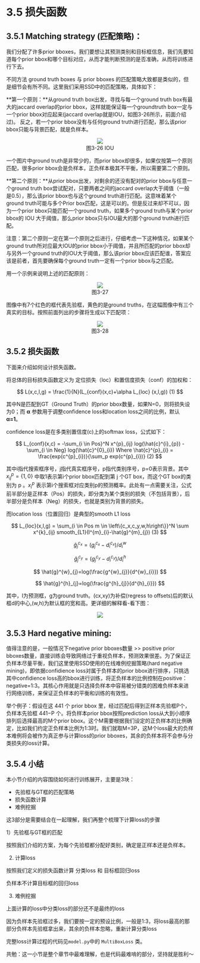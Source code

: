 # 3.5 损失函数

## 3.5.1 Matching strategy (匹配策略)：

我们分配了许多prior bboxes，我们要想让其预测类别和目标框信息，我们先要知道每个prior bbox和哪个目标对应，从而才能判断预测的是否准确，从而将训练进行下去。

不同方法 ground truth boxes 与 prior bboxes 的匹配策略大致都是类似的，但是细节会有所不同。这里我们采用SSD中的匹配策略，具体如下：

**第一个原则：**从ground truth box出发，寻找与每一个ground truth box有最大的jaccard overlap的prior bbox，这样就能保证每一个groundtruth box一定与一个prior bbox对应起来(jaccard overlap就是IOU，如图3-26所示，前面介绍过)。 反之，若一个prior bbox没有与任何ground truth进行匹配，那么该prior bbox只能与背景匹配，就是负样本。

<div align=center>
<img src="https://raw.githubusercontent.com/datawhalechina/dive-into-cv-pytorch/master/markdown_imgs/chapter03/3-26.png">
</div>
<center>图3-26 IOU</center>

一个图片中ground truth是非常少的，而prior bbox却很多，如果仅按第一个原则匹配，很多prior bbox会是负样本，正负样本极其不平衡，所以需要第二个原则。

**第二个原则：**从prior bbox出发，对剩余的还没有配对的prior bbox与任意一个ground truth box尝试配对，只要两者之间的jaccard overlap大于阈值（一般是0.5），那么该prior bbox也与这个ground truth进行匹配。这意味着某个ground truth可能与多个Prior box匹配，这是可以的。但是反过来却不可以，因为一个prior bbox只能匹配一个ground truth，如果多个ground truth与某个prior bbox的 IOU 大于阈值，那么prior bbox只与IOU最大的那个ground truth进行匹配。

注意：第二个原则一定在第一个原则之后进行，仔细考虑一下这种情况，如果某个ground truth所对应最大IOU的prior bbox小于阈值，并且所匹配的prior bbox却与另外一个ground truth的IOU大于阈值，那么该prior bbox应该匹配谁，答案应该是前者，首先要确保每个ground truth一定有一个prior bbox与之匹配。

用一个示例来说明上述的匹配原则：

<div align=center>
<img src="https://raw.githubusercontent.com/datawhalechina/dive-into-cv-pytorch/master/markdown_imgs/chapter03/3-27.png">
</div>
<center>图3-27</center>

图像中有7个红色的框代表先验框，黄色的是ground truths，在这幅图像中有三个真实的目标。按照前面列出的步骤将生成以下匹配项：

<div align=center>
<img src="https://raw.githubusercontent.com/datawhalechina/dive-into-cv-pytorch/master/markdown_imgs/chapter03/3-28.png">
</div>
<center>图3-28</center>


## 3.5.2 损失函数

下面来介绍如何设计损失函数。

将总体的目标损失函数定义为 定位损失（loc）和置信度损失（conf）的加权和：

$$
L(x,c,l,g) = \frac{1}{N}(L_{conf}(x,c)+\alpha L_{loc} (x,l,g)) (1)
$$

其中N是匹配到GT（Ground Truth）的prior bbox数量，如果N=0，则将损失设为0；而 **α** 参数用于调整confidence loss和location loss之间的比例，默认 **α=1**。

confidence loss是在多类别置信度(c)上的softmax loss，公式如下：

$$
L_{conf}(x,c) = -\sum_{i \in Pos}^N x^{p}_{ij} log(\hat{c}^{i}_{p}) - \sum_{i \in Neg} log(\hat{c}^{0}_{i})  Where \hat{c}^{p}_{i} = \frac{exp(c^{p}_{i})}{\sum_p exp(c^{p}_{i})} (2)
$$

其中i指代搜索框序号，j指代真实框序号，p指代类别序号，p=0表示背景。其中$x^{p}_{ij}=\left\{1,0\right\}$ 中取1表示第i个prior bbox匹配到第 j 个GT box，而这个GT box的类别为 p 。$x^{p}_{i}$ 表示第i个搜索框对应类别p的预测概率。此处有一点需要关注，公式前半部分是正样本（Pos）的损失，即分类为某个类别的损失（不包括背景），后半部分是负样本（Neg）的损失，也就是类别为背景的损失。

而location loss（位置回归）是典型的smooth L1 loss

$$
L_{loc}(x,l,g) = \sum_{i \in Pos  m \in \left\{c_x,c_y,w,h\right\}}^N \sum x^{k}_{ij} smooth_{L1}(l^{m}_{i}-\hat{g}^{m}_{j}) (3)
$$

$$
\hat{g}^{c_x}_{j}=(g^{c_x}_{j}-d^{c_x}_{i})/d^{w}_{i}
$$

$$
\hat{g}^{c_y}_{j}=(g^{c_y}_{j}-d^{c_y}_{i})/d^{h}_{i}
$$

$$
\hat{g}^{w}_{j}=log(\frac{g^{w}_{j}}{d^{w}_{i}})
$$

$$
\hat{g}^{h}_{j}=log(\frac{g^{h}_{j}}{d^{h}_{i}})
$$

其中，l为预测框，g为ground truth。(cx,xy)为补偿(regress to offsets)后的默认框d的中心,(w,h)为默认框的宽和高。更详细的解释看-看下图：

<div align=center>
<img src="https://raw.githubusercontent.com/datawhalechina/dive-into-cv-pytorch/master/markdown_imgs/chapter03/3-33.jpg">
</div>


## 3.5.3 Hard negative mining:

值得注意的是，一般情况下negative prior bboxes数量 >> positive prior bboxes数量，直接训练会导致网络过于重视负样本，预测效果很差。为了保证正负样本尽量平衡，我们这里使用SSD使用的在线难例挖掘策略(hard negative mining)，即依据confidience loss对属于负样本的prior bbox进行排序，只挑选其中confidience loss高的bbox进行训练，将正负样本的比例控制在positive：negative=1:3。其核心作用就是只选择负样本中容易被分错类的困难负样本来进行网络训练，来保证正负样本的平衡和训练的有效性。

举个例子：假设在这 441 个 prior bbox 里，经过匹配后得到正样本先验框P个，负样本先验框 441−P 个。将负样本prior bbox按照prediction loss从大到小顺序排列后选择最高的M个prior bbox。这个M需要根据我们设定的正负样本的比例确定，比如我们约定正负样本比例为1:3时。我们就取M=3P，这M个loss最大的负样本难例将会被作为真正参与计算loss的prior bboxes，其余的负样本将不会参与分类损失的loss计算。

## 3.5.4 小结

本小节介绍的内容围绕如何进行训练展开，主要是3块：

- 先验框与GT框的匹配策略
- 损失函数计算
- 难例挖掘

这3部分是需要结合在一起理解，我们再整个梳理下计算loss的步骤

1）先验框与GT框的匹配

按照我们介绍的方案，为每个先验框都分配好类别，确定是正样本还是负样本。

2) 计算loss

按照我们定义的损失函数计算 分类loss 和 目标框回归loss

负样本不计算目标框的回归loss

3) 难例挖掘

上面计算的loss中分类loss的部分还不是最终的loss

因为负样本先验框过多，我们要按一定的预设比例，一般是1:3，将loss最高的那部分负样本先验框拿出来，其余的负样本忽略，重新计算分类loss

完整loss计算过程的代码见`model.py`中的 `MultiBoxLoss` 类。

共勉：这一小节是整个章节中最难理解，也是代码最难啃的部分，坚持就是胜利～


